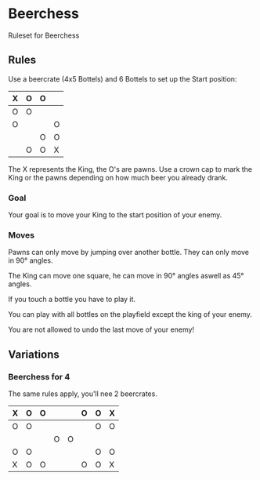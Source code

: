 # Beerchess
Ruleset for Beerchess

## Rules
Use a beercrate (4x5 Bottels) and 6 Bottels to set up the Start position:

|X|O|O| |
|---|---|---|---|
|O|O| | |
|O| | |O|
| | |O|O|
| |O|O|X|

The X represents the King, the O's are pawns. Use a crown cap to mark the King or the pawns depending on how much beer you already drank.

### Goal
Your goal is to move your King to the start position of your enemy.
### Moves
Pawns can only move by jumping over another bottle. They can only move in 90° angles.

The King can move one square, he can move in 90° angles aswell as 45° angles.

If you touch a bottle you have to play it.

You can play with all bottles on the playfield except the king of your enemy.

You are not allowed to undo the last move of your enemy!

## Variations
### Beerchess for 4
The same rules apply, you'll nee 2 beercrates.

|X|O|O| | |O|O|X|
|---|---|---|---|---|---|---|---|
|O|O| | | | |O|O|
| | | |O|O| | | |
|O|O| | | | |O|O|
|X|O|O| | |O|O|X|
